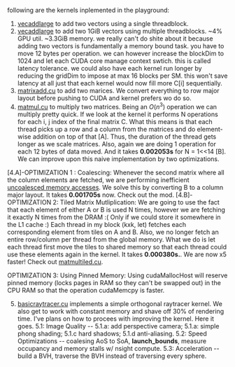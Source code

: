 following are the kernels inplemented in the playground:
1. [vecaddlarge](../playground/vecaddsingle.cu) to add two vectors using a single threadblock. 
2. [vecaddlarge](../playground/vecaddlarge.cu) to add two 1GiB vectors using multiple threadblocks. ~4% GPU util. ~3.3GiB memory. we really can't do shite about it because adding two vectors is fundamentally a memory bound task. you have to move 12 bytes per operation. we can however increase the blockDim to 1024 and let each CUDA core manage context swtich. this is called latency tolerance. we could also have each kernel run longer by reducing the gridDim to impose at max 16 blocks per SM. this won't save latency at all just that each kernel would now fill more C[i] sequentially.
3. [matrixadd.cu](../playground/matrixadd.cu) to add two marices. We convert everything to row major layout before pushing to CUDA and kernel prefers wo do so.
4. [matmul.cu](../playground/matmul.cu) to multiply two matrices. Being an $O(n^3)$ operation we can multiply pretty quick. If we look at the kernel it performs N operations for each i, j index of the final matrix C. What this means is that each thread picks up a row and a column from the matrices and do element-wise addition on top of that [A]. Thus, the duration of the thread gets longer as we scale matrices. Also, again we are doing 1 operation for each 12 bytes of data moved. And it takes **0.002053s** for N = 1<<14 [B]. We can improve upon this naive implementation by two optimizations.

[4.A]-OPTIMIZATION 1 : Coalescing: Whenever the second matrix where all the column elements are fetched, we are performing inefficient [uncoalesced memory accesses](https://youtu.be/XEOc4HCf_pQ?si=hANJ7Qw_RklEgM30&t=470). We solve this by converting B to a column major layout. It takes **0.001705s** now. Check out the mod. 
[4.B]-OPTIMIZATION 2: Tiled Matrix Mutliplication: We are going to use the fact that each element of either A or B is used N times, however we are fetching it exactly N times from the DRAM :( Only if we could store it somewhere in the L1 cache :) Each thread in my block (kxk, let) fetches each corresponding element from tiles on A and B. Also, we no longer fetch an entire row/column per thread from the global memory. What we do is let each thread first move the tiles to shared memory so that each thread could use these elements again in the kernel. It takes **0.000380s.**. We are now x5 faster! Check out [matmultiled.cu](../playground/matmultiled.cu).

OPTIMIZATION 3: Using Pinned Memory: Using cudaMallocHost will reserve pinned memory (locks pages in RAM so they can't be swapped out) in the CPU RAM so that the operation cudaMemcpy is faster.

5. [basicraytracer.cu](../playground/basicraytracer.cu) implements a simple orthogonal raytracer kernel. We also get to work with constant memory and shave off 30% of rendering time. I've plans on how to procees with improving the kernel. Here it goes.
5.1: Image Quality -- 5.1.a: add perspective camera; 5.1.a: simple phong shading; 5.1.c hard shadows; 5.1.d anti-aliasing.
5.2: Speed Optimizations -- coalesing AoS to SoA, __launch_bounds__, measure occupancy and memory stalls w/ nsight compute.
5.3: Acceleration -- build a BVH, traverse the BVH instead of traversing every sphere.
